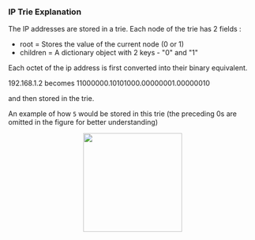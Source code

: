 ### IP Trie Explanation

The IP addresses are stored in a trie. Each node of the trie has 2 fields :
* root = Stores the value of the current node (0 or 1)
* children = A dictionary object with 2 keys - "0" and "1"

Each octet of the ip address is first converted into their binary equivalent. 

192.168.1.2 becomes  11000000.10101000.00000001.00000010

and then stored in the trie. 

An example of how `5` would be stored in this trie (the preceding 0s are omitted in the figure for better understanding)

<p align="center">
<img src="https://github.com/UjjwalChallenge/FirewallChallenge/blob/master/Submission%20Docs/IP_Trie.png" width="200">
</p>
